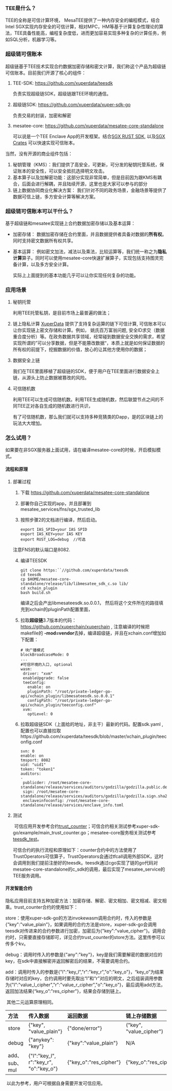 ### TEE是什么？ 

TEE的全称是可信计算环境， MesaTEE提供了一种内存安全的编程模式，结合Intel SGX实现内存安全的可信计算，相对MPC，HM等基于计算复杂性理论的算法，TEE具备性能高，编程复杂度低，进而更加容易实现多种复杂的计算任务，例如SQL分析，机器学习等。

### 超级链可信账本

超级链基于TEE技术实现合约数据加密存储和密文计算，我们称这个产品为超级链可信账本。目前我们开源了核心的组件：

1. TEE-SDK: https://github.com/xuperdata/teesdk

   负责实现超级链SDK，超级链跟TEE环境的通信。

2. 超级链SDK:  https://github.com/xuperdata/xuper-sdk-go

   负责交易的封装，加密和解密

3. mesatee-core: https://github.com/xuperdata/mesatee-core-standalone

   可以说是一个TEE Enclave App的开发框架。结合[SGX RUST SDK](https://github.com/apache/incubator-teaclave-sgx-sdk), 以及[SGX Crates](https://github.com/universal-secure-computing-community/crates-sgx) 可以快速实现可信账本。

当然，没有开源的商业组件包括：

1. 秘钥管理（KMS）：我们提供了高安全，可更新，可分发的秘钥托管系统，保证账本的安全性，可以安全抵抗选择明文攻击。
2. 基本算子以及加解密功能：这部分实现非常简单，但是目前因为跟KMS有耦合，后面会进行解耦，并且陆续开源，这里也是大家可以参与的部分
3. 链上数据协同商业化解决方案： 我们针对不同的政务场景，金融场景等提供了数据可信上链，多方安全计算等解决方案。


### 超级链可信账本可以干什么？

基于超级链和mesatee实现链上合约数据加密存储以及基本运算：

* 加密存储： 数据加密存储在合约里面，并且数据提供者具备对数据的**所有权**。同时支持密文数据所有权共享。

* 基本运算： 例如密文加法，减法以及乘法，比较运算等，我们统一称之为**隐私计算**算子。同时可以使用mesatee-core快速扩展算子，实现包括支持图灵完备计算，以及多方安全计算。

  实际上上面提到的基本功能几乎可以让你实现任何复杂的功能。

### 应用场景

1. 秘钥托管

   利用TEE托管私钥，是目前市场上最普遍的做法；

2. 链上隐私计算
   [XuperData](https://xchain.baidu.com/n/case/xuperdata) 提供了支持复杂运算的链下可信计算, 可信账本可以让你实现链上密文存储和计算。例如， 姚氏百万富翁问题, 安全ID求交（数据重合度分析）等。在政务数据共享领域，经常碰到数据安全交换的需求，希望实现所谓的”可以分享数据，但是不能篡改数据“，本质上就是如何保证数据的所有权的前提下，挖掘数据的价值，放心的让其他方使用你的数据；

3. 数据安全上链

   我们在TEE里面移植了超级链的SDK，便于用户在TEE里面进行数据安全上链，从源头上防止数据被篡改的风险。

4. 可信随机数

   利用TEE可以生成可信随机数。利用TEE生成随机数，然后联盟节点之间的不同TEE正对各自生成的随机数进行共识，

   有了可信随机数，那么我们就可以支持多种竞猜类的Dapp，是的区块链上的玩法大大增加。

### 怎么试用？

如果要在非SGX服务器上面试用，请在编译mesatee-core的时候，开启模拟模式。

#### 流程和原理

1. 部署过程

   1. 下载  https://github.com/xuperdata/mesatee-core-standalone

   2. 部署你自己实现的app，并且部署到mesatee_services/fns/sgx_trusted_lib

   3. 按照步骤2的文档进行编译，然后启动。

      ```
      export IAS_SPID=your IAS SPID
      export IAS_KEY=your IAS KEY
      export RUST_LOG=debug  //可选
      ```

   注意FNS的默认端口是8082.

   4. 编译TEESDK

      ```
      git clone https:``//github.com/xuperdata/teesdk
      cd teesdk
      cp $HOME/mesatee-core-standalone/release/lib/libmesatee_sdk_c.so lib/
      cd xchain_plugin
      bash build.sh
      ```

      编译之后会产出libmesateesdk.so.0.0.1， 然后将这个文件所在的路径填充到xchain的pluginPath配置里面，

   5. 拉取**超级链**3.7版本的代码： https://github.com/xuperchain/xuperchain , 注意编译的时候把 makefile的 **-mod=vendor**去掉，编译超级链，并且在xchain.conf增加如下配置：

      ```
      # 块广播模式
      blockBroadcaseMode: 0
      ...
      #可信环境的入口, optional
      wasm:
       driver: "xvm"
       enableUpgrade: false
       teeConfig:
         enable: on
         pluginPath: "/root/private-ledger-go-api/xchain_plugin/libmesateesdk.so.0.0.1"
         configPath: "/root/private-ledger-go-api/xchain_plugin/teeconfig.conf"
       xvm:
         optLevel: 0
      ```

     6. 拉取超级链SDK（上面给的地址，非主干）最新的代码。配置sdk.yaml , 配置也可以直接拉取https://github.com/xuperdata/teesdk/blob/master/xchain_plugin/teeconfig.conf

         ```
         svn: 0
         enable: on
         tmsport: 8082
         uid: "uid1"
         token: "token1"
         auditors:
         -
          publicder: /root/mesatee-core-standalone/release/services/auditors/godzilla/godzilla.public.der
          sign: /root/mesatee-core-standalone/release/services/auditors/godzilla/godzilla.sign.sha256
          enclaveinfoconfig: /root/mesatee-core-standalone/release/services/enclave_info.toml
         ```

         

2. 测试

   ​	可信应用开发参考合约[trust_counter](https://github.com/xuperchain/xuperchain/blob/master/core/contractsdk/cpp/example/trustops/src/trust_counter.cc)；可信合约相关测试参考xuper-sdk-go/example/main_trust_counter.go；mesatee-core服务相关测试参考[teesdk_test](https://github.com/xuperdata/teesdk/blob/master/teesdk_test.go)。	

   ​	可信合约的执行流程和原理如下：counter合约中的方法使用了TrustOperators可信算子，TrustOperators会通过tfcall调用外部SDK，这时会调用到我们提前注册好的teesdk。teesdk通过cgo实现了链的go代码对mesatee-core-standalone的c_sdk的调用，最后实现了mesatee_service的TEE服务调用。

#### 开发智能合约

​	隐私应用目前支持五种加密方法：加密存储、解密、密文相加、密文相减、密文相乘。trust_counter合约的使用如下：

​	store：使用xuper-sdk-go的方法invokewasm调用合约时，传入的参数是{"key":"value_plain"}，如果调用的合约方法是store，xuper-sdk-go会调用teesdk对传进来的合约参数进行加密，加密后为{"key":"value_cipher"}。调用合约时，只需要直接存储即可，详见合约trust_counter的store方法。这里传参可以传多个kv。

​	debug：调用时传入的参数是{"any":"key"}，key是我们需要解密的数据对应的key，在sdk中直接解密并返回解密后的结果，不需要调用合约。

​	add：调用时传入的参数是{"l":"key_l","r":"key_r","o":"key_o"}，“key_o”为结果存储时对应的key，合约调用时要先取出“l”和“r”对应的明文，之后组装调用参数为{"l":"value_l_cipher","r":"value_r_cipher","o":"key_o"}，最后调用add方法，返回加法结果{“key_o”:"res_cipher"}，结果会存储到链上。

​	其他二元运算原理相同。

| 方法          | 传入数据                               | 返回数据               | 链上存储数据            |
| :------------ | :------------------------------------- | :--------------------- | :---------------------- |
| store         | {"key", "value_plain"}                 | {"done/error"}         | ("key", "value_cipher") |
| debug         | {"anykey": "key"}                      | {"key":"value_plain"}  | N/A                     |
| add、sub、mul | {"l":"key_l", r":"key_r", "o":"key_o"} | {"key_o":"res_cipher"} | {"key_o":"res_cipher"}  |

​	以此为参考，用户可根据自身需要开发可信应用。


